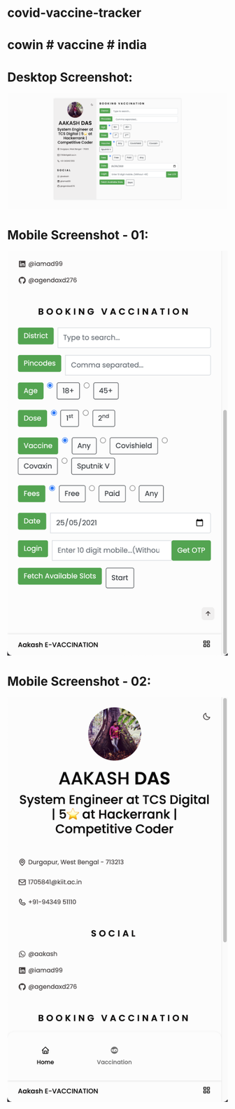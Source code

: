 # covid-vaccine-tracker
# cowin # vaccine # india
# Desktop Screenshot:
<img src="https://github.com/agendaxd276/covid-vaccine-tracker/blob/main/screenshots/Screenshot%202021-05-25%20at%204.26.29%20AM.png">

# Mobile Screenshot - 01:
<img src="https://github.com/agendaxd276/covid-vaccine-tracker/blob/main/screenshots/Screenshot%202021-05-25%20at%204.27.14%20AM.png">

# Mobile Screenshot - 02:
<img src="https://github.com/agendaxd276/covid-vaccine-tracker/blob/main/screenshots/Screenshot%202021-05-25%20at%204.27.23%20AM.png">

